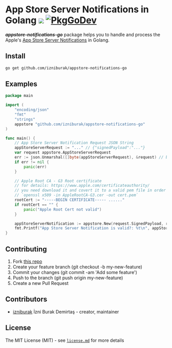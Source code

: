# App Store Server Notifications in Golang [![](https://github.com/izniburak/appstore-notifications-go/actions/workflows/go.yml/badge.svg)](https://github.com/izniburak/appstore-notifications-go/actions) [![PkgGoDev](https://pkg.go.dev/badge/github.com/izniburak/appstore-notifications-go)](https://pkg.go.dev/github.com/izniburak/appstore-notifications-go)

***appstore-notifications-go*** package helps you to handle and process the Apple's [App Store Server Notifications](https://developer.apple.com/documentation/appstoreservernotifications) in Golang.

## Install

```bash
go get github.com/izniburak/appstore-notifications-go
```

## Examples
```go
package main

import (
	"encoding/json"
	"fmt"
	"strings"
	appstore "github.com/izniburak/appstore-notifications-go"
)

func main() {
	// App Store Server Notification Request JSON String
	appStoreServerRequest := "..." // {"signedPayload":"..."}
	var request appstore.AppStoreServerRequest
	err := json.Unmarshal([]byte(appStoreServerRequest), &request) // bind byte to header structure
	if err != nil {
		panic(err)
	}

	// Apple Root CA - G3 Root certificate
	// for details: https://www.apple.com/certificateauthority/
	// you need download it and covert it to a valid pem file in order to verify X5c certificates
	// `openssl x509 -in AppleRootCA-G3.cer -out cert.pem`
	rootCert := "-----BEGIN CERTIFICATE----- ......"
	if rootCert == "" {
		panic("Apple Root Cert not valid")
	}

	appStoreServerNotification := appstore.New(request.SignedPayload, rootCert)
	fmt.Printf("App Store Server Notification is valid?: %t\n", appStoreServerNotification.isValid)
}
```

## Contributing

1. Fork [this repo](https://github.com/izniburak/appstore-notifications-go/fork)
2. Create your feature branch (git checkout -b my-new-feature)
3. Commit your changes (git commit -am 'Add some feature')
4. Push to the branch (git push origin my-new-feature)
5. Create a new Pull Request

## Contributors

- [izniburak](https://github.com/izniburak) İzni Burak Demirtaş - creator, maintainer

## License
The MIT License (MIT) - see [`license.md`](https://github.com//izniburak/appstore-notifications-go/blob/main/license.md) for more details

